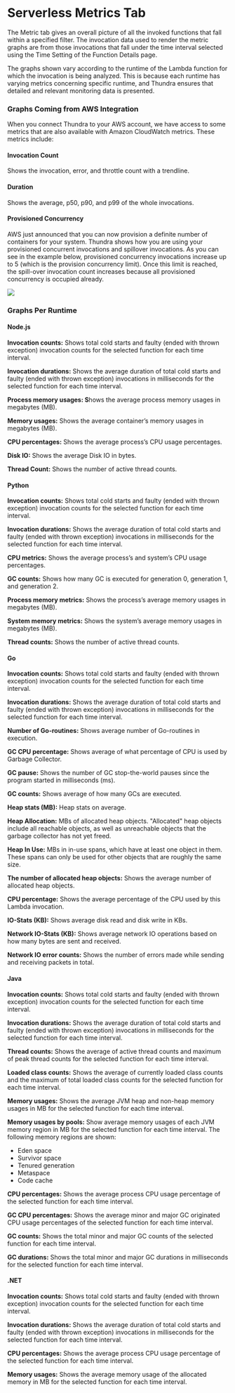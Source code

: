 # Serverless Metrics Tab

The Metric tab gives an overall picture of all the invoked functions that fall within a specified filter. The invocation data used to render the metric graphs are from those invocations that fall under the time interval selected using the Time Setting of the Function Details page.

The graphs shown vary according to the runtime of the Lambda function for which the invocation is being analyzed. This is because each runtime has varying metrics concerning specific runtime, and Thundra ensures that detailed and relevant monitoring data is presented.

### Graphs Coming from AWS Integration

When you connect Thundra to your AWS account, we have access to some metrics that are also available with Amazon CloudWatch metrics. These metrics include:

#### Invocation Count

Shows the invocation, error, and throttle count with a trendline.

#### Duration

Shows the average, p50, p90, and p99 of the whole invocations.

#### Provisioned Concurrency

AWS just announced that you can now provision a definite number of containers for your system. Thundra shows how you are using your provisioned concurrent invocations and spillover invocations. As you can see in the example below, provisioned concurrency invocations increase up to 5 (which is the provision concurrency limit). Once this limit is reached, the spill-over invocation count increases because all provisioned concurrency is occupied already.

![](https://files.readme.io/0818ad3-image\_44.png)

### Graphs Per Runtime

#### Node.js

**Invocation counts:** Shows total cold starts and faulty (ended with thrown exception) invocation counts for the selected function for each time interval.

**Invocation durations:** Shows the average duration of total cold starts and faulty (ended with thrown exception) invocations in milliseconds for the selected function for each time interval.

**Process memory usages: S**hows the average process memory usages in megabytes (MB).

**Memory usages:** Shows the average container’s memory usages in megabytes (MB).

**CPU percentages:** Shows the average process’s CPU usage percentages.

**Disk IO:** Shows the average Disk IO in bytes.

**Thread Count:** Shows the number of active thread counts.

#### Python

**Invocation counts:** Shows total cold starts and faulty (ended with thrown exception) invocation counts for the selected function for each time interval.

**Invocation durations:** Shows the average duration of total cold starts and faulty (ended with thrown exception) invocations in milliseconds for the selected function for each time interval.

**CPU metrics:** Shows the average process’s and system’s CPU usage percentages.

**GC counts:** Shows how many GC is executed for generation 0, generation 1, and generation 2.

**Process memory metrics:** Shows the process’s average memory usages in megabytes (MB).

**System memory metrics:** Shows the system’s average memory usages in megabytes (MB).

**Thread counts:** Shows the number of active thread counts.

#### Go

**Invocation counts:** Shows total cold starts and faulty (ended with thrown exception) invocation counts for the selected function for each time interval.

**Invocation durations:** Shows the average duration of total cold starts and faulty (ended with thrown exception) invocations in milliseconds for the selected function for each time interval.

**Number of Go-routines:** Shows average number of Go-routines in execution.

**GC CPU percentage:** Shows average of what percentage of CPU is used by Garbage Collector.

**GC pause:** Shows the number of GC stop-the-world pauses since the program started in milliseconds (ms).

**GC counts:** Shows average of how many GCs are executed.

**Heap stats (MB):** Heap stats on average.

**Heap Allocation:** MBs of allocated heap objects. "Allocated" heap objects include all reachable objects, as well as unreachable objects that the garbage collector has not yet freed.

**Heap In Use:** MBs in in-use spans, which have at least one object in them. These spans can only be used for other objects that are roughly the same size.

**The number of allocated heap objects:** Shows the average number of allocated heap objects.

**CPU percentage:** Shows the average percentage of the CPU used by this Lambda invocation.

**IO-Stats (KB):** Shows average disk read and disk write in KBs.

**Network IO-Stats (KB):** Shows average network IO operations based on how many bytes are sent and received.

**Network IO error counts:** Shows the number of errors made while sending and receiving packets in total.

#### Java

**Invocation counts:** Shows total cold starts and faulty (ended with thrown exception) invocation counts for the selected function for each time interval.

**Invocation durations:** Shows the average duration of total cold starts and faulty (ended with thrown exception) invocations in milliseconds for the selected function for each time interval.

**Thread counts:** Shows the average of active thread counts and maximum of peak thread counts for the selected function for each time interval.

**Loaded class counts:** Shows the average of currently loaded class counts and the maximum of total loaded class counts for the selected function for each time interval.

**Memory usages:** Shows the average JVM heap and non-heap memory usages in MB for the selected function for each time interval.

**Memory usages by pools:** Show average memory usages of each JVM memory region in MB for the selected function for each time interval. The following memory regions are shown:

* Eden space
* Survivor space
* Tenured generation
* Metaspace
* Code cache

**CPU percentages:** Shows the average process CPU usage percentage of the selected function for each time interval.&#x20;

**GC CPU percentages:** Shows the average minor and major GC originated CPU usage percentages of the selected function for each time interval.

**GC counts:** Shows the total minor and major GC counts of the selected function for each time interval.

**GC durations:** Shows the total minor and major GC durations in milliseconds for the selected function for each time interval.

#### .NET

**Invocation counts:** Shows total cold starts and faulty (ended with thrown exception) invocation counts for the selected function for each time interval.

**Invocation durations:** Shows the average duration of total cold starts and faulty (ended with thrown exception) invocations in milliseconds for the selected function for each time interval.

**CPU percentages:** Shows the average process CPU usage percentage of the selected function for each time interval.

**Memory usages:** Shows the average memory usage of the allocated memory in MB for the selected function for each time interval.
